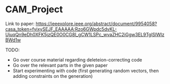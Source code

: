 # CAM_Project

Link to paper: https://ieeexplore.ieee.org/abstract/document/9954058?casa_token=fyixySEJF_EAAAAA:Rzo6GWpdc5dvKL-UjuqQn9eDh0XFK5jzQE0O0CG8I_gCW1LSPc_wvaZHC2iGgw3EL9TglSlWlzBWd1w  
  
TODO:  
* Go over course material regarding deleteion-correcting code  
* Go over the relevant parts in the given paper  
* Start experimenting with code (first generating random vectors, then adding constraints on the generation)
